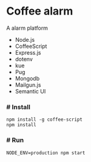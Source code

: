 # Coffee alarm

A alarm platform

- Node.js
- CoffeeScript
- Express.js
- dotenv
- kue
- Pug
- Mongodb
- Mailgun.js
- Semantic UI

### # Install
````shell
npm install -g coffee-script
npm install
````

### # Run
````shell
NODE_ENV=production npm start
````
